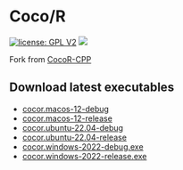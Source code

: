 # Coco/R

[![license: GPL V2](https://img.shields.io/badge/License-GPL_v2-brightgreen.svg)](https://www.gnu.org/licenses/old-licenses/gpl-2.0.en.html)
[![](https://github.com/cascade-gmbh/cascade-public/actions/workflows/build.yml/badge.svg)](.github/workflows/build.yml)

Fork from [CocoR-CPP](https://github.com/mingodad/CocoR-CPP)

## Download latest executables

- [cocor.macos-12-debug](https://github.com/cascade-gmbh/cocor/releases/download/1.0.0/cocor.macos-12-debug)
- [cocor.macos-12-release](https://github.com/cascade-gmbh/cocor/releases/download/1.0.0/cocor.macos-12-release)
- [cocor.ubuntu-22.04-debug](https://github.com/cascade-gmbh/cocor/releases/download/1.0.0/cocor.ubuntu-22.04-debug)
- [cocor.ubuntu-22.04-release](https://github.com/cascade-gmbh/cocor/releases/download/1.0.0/cocor.ubuntu-22.04-release)
- [cocor.windows-2022-debug.exe](https://github.com/cascade-gmbh/cocor/releases/download/1.0.0/cocor.windows-2022-debug.exe)
- [cocor.windows-2022-release.exe](https://github.com/cascade-gmbh/cocor/releases/download/1.0.0/cocor.windows-2022-release.exe)

